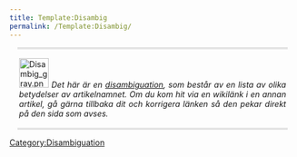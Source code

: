 ```yaml
---
title: Template:Disambig
permalink: /Template:Disambig/
---
```


<div style="text-align: justify; margin: 1em; padding: 0.2em; border-top: 3px double #cccccc; border-bottom: 3px double #cccccc;">

<img src="Disambig_gray.png" title="Disambig_gray.png" width="52"
alt="Disambig_gray.png" /> *Det här är en
[disambiguation](:Category:Disambiguation "wikilink"), som består av en
lista av olika betydelser av artikelnamnet. Om du kom hit via en
wikilänk i en annan artikel, gå gärna tillbaka dit och korrigera länken
så den pekar direkt på den sida som avses.*

</div>

<noinclude> </noinclude><includeonly> </includeonly>

[](Category:Templates "wikilink")
[Category:Disambiguation](Category:Disambiguation "wikilink")